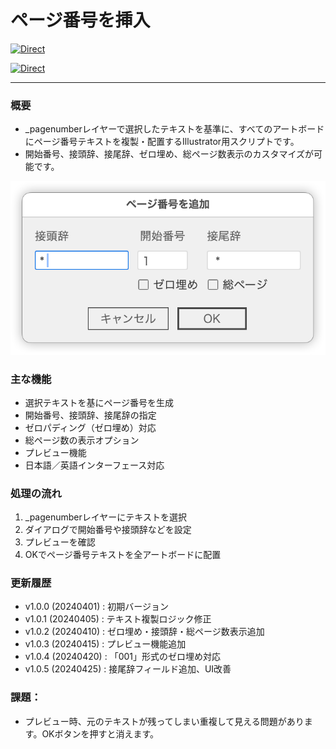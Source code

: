 # ページ番号を挿入

[![Direct](https://img.shields.io/badge/Direct%20Link-AddPageNumberFromTextSelection.jsx-ffcc00.svg)](https://github.com/swwwitch/illustrator-scripts/blob/master/jsx/artboard/AddPageNumberFromTextSelection.jsx)

[![Direct](https://img.shields.io/badge/Back%20to%20home-All%20scripts-cccccc.svg)](https://github.com/swwwitch/illustrator-scripts/blob/master/README.md)

---

### 概要

- _pagenumberレイヤーで選択したテキストを基準に、すべてのアートボードにページ番号テキストを複製・配置するIllustrator用スクリプトです。
- 開始番号、接頭辞、接尾辞、ゼロ埋め、総ページ数表示のカスタマイズが可能です。

![](../png/ss-672-346-72-20250629-205331.png)

### 主な機能

- 選択テキストを基にページ番号を生成
- 開始番号、接頭辞、接尾辞の指定
- ゼロパディング（ゼロ埋め）対応
- 総ページ数の表示オプション
- プレビュー機能
- 日本語／英語インターフェース対応

### 処理の流れ

1. _pagenumberレイヤーにテキストを選択
2. ダイアログで開始番号や接頭辞などを設定
3. プレビューを確認
4. OKでページ番号テキストを全アートボードに配置

### 更新履歴

- v1.0.0 (20240401) : 初期バージョン
- v1.0.1 (20240405) : テキスト複製ロジック修正
- v1.0.2 (20240410) : ゼロ埋め・接頭辞・総ページ数表示追加
- v1.0.3 (20240415) : プレビュー機能追加
- v1.0.4 (20240420) : 「001」形式のゼロ埋め対応
- v1.0.5 (20240425) : 接尾辞フィールド追加、UI改善

### 課題：

- プレビュー時、元のテキストが残ってしまい重複して見える問題があります。OKボタンを押すと消えます。



